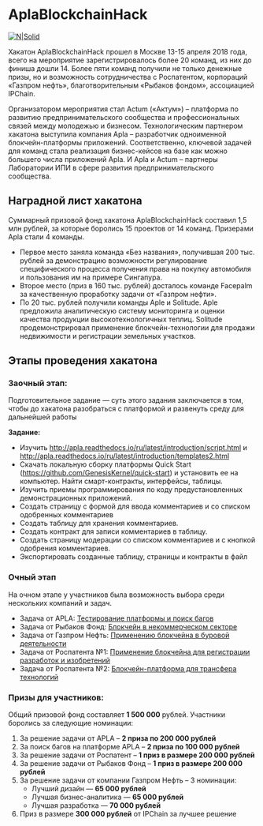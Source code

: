# AplaBlockchainHack

[![N|Solid](https://goo.gl/XJQ15F)](https://apla.io/)

Хакатон AplaBlockchainHack прошел в Москве 13-15 апреля 2018 года, всего на мероприятие зарегистрировалось более 20 команд, из них до финиша дошли 14. Более пяти команд получили не только денежные призы, но и возможность сотрудничества с Роспатентом, корпораций «Газпром нефть», благотворительным «Рыбаков фондом», ассоциацией IPChain.

Организатором мероприятия стал Actum («Актум») – платформа по развитию предпринимательского сообщества и профессиональных связей между молодежью и бизнесом. Технологическим партнером хакатона выступила компания Apla – разработчик одноименной блокчейн-платформы приложений. Соответственно, ключевой задачей для команд стала реализация бизнес-кейсов на базе как можно большего числа приложений Apla. И Apla и Actum – партнеры Лаборатории ИПИ в сфере развития предпринимательского сообщества.

## Наградной лист хакатона

Суммарный призовой фонд хакатона AplaBlockchainHack составил 1,5 млн рублей, за которые боролись 15 проектов от 14 команд. Призерами Apla стали 4 команды.

  - Первое место заняла команда «Без названия», получившая 200 тыс. рублей за демонстрацию возможности регулирование специфического процесса получения права на покупку автомобиля и пользования им на примере Сингапура.
  - Второе место (приз в 160 тыс. рублей) досталось команде Facepalm за качественную проработку задачи от «Газпром нефти».
  - По 20 тыс. рублей получили команды Aple и Solitude. Aple предложила аналитическую систему мониторинга и оценки качества продукции высокотехнологичных теплиц. Solitude продемонстрировал применение блокчейн-технологии для продажи недвижимости и регистрации земельных участков.
   
## Этапы проведения хакатона
### Заочный этап:
Подготовительное задание — суть этого задания заключается в том, чтобы до хакатона разобраться с платформой и развенуть среду для дальнейшей работы

**Задание:** 
  - Изучить http://apla.readthedocs.io/ru/latest/introduction/script.html и http://apla.readthedocs.io/ru/latest/introduction/templates2.html 
  - Скачать локальную сборку платформы Quick Start (https://github.com/GenesisKernel/quick-start) и установить ее на компьютер. Найти смарт-контракты, интерфейсы, таблицы.
  - Изучить приемы программирования по коду предустановленных демонстрационных приложений.
  - Создать страницу с формой для ввода комментариев и со списком одобренных комментариев
  - Создать таблицу для хранения комментариев.
  - Создать контракт для записи комментариев в таблицу.
  - Создать страницу модерации со списком комментариев и с кнопкой одобрения комментариев.
  - Экспортировать созданные таблицу, страницы и контракты в файл

### Очный этап
На очном этапе у участников была возможность выбора среди нескольких компаний и задач.

  - Задача от APLA: [Тестирование платформы и поиск багов](http://goo.gl/wm2LcK)
  - Задача от Рыбаков Фонд: [Блокчейн в некоммерческом секторе](http://goo.gl/RqCjy5)
  - Задача от Газпром Нефть: [Применению блокчейна в буровой деятельности](http://goo.gl/ZMmLsF)
  - Задача от Роспатента №1: [Применение блокчейна для регистрации разработок и изобретений](http://goo.gl/icjjCc)
  - Задача от Роспатента №2: [Блокчейн-платформа для трансфера технологий](https://goo.gl/Bb9FBk)

### Призы для участников:
Общий призовой фонд составляет **1 500 000** рублей.
Участники боролись за следующие номинации:
1. За решение задачи от APLA – **2 приза по 200 000 рублей**
2. За поиск багов на платформе APLA – **2 приза по 100 000 рублей**
3. За решение задачи от Роспатент – **1 приз в размере 200 000 рублей**  
4. За решение задачи от Рыбаков Фонд – **1 приз в размере 200 000 рублей**
5. За решение задачи от компании Газпром Нефть – 3 номинации:
      - Лучший дизайн — **65 000 рублей**
      - Лучшая бизнес-аналитика — **65 000 рублей**
      - Лучшая разработка — **70 000 рублей**
6. Приз в размере **300 000 рублей** от IPChain за лучшее решение
